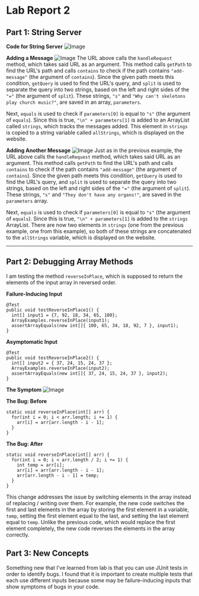 # Lab Report 2

## Part 1: String Server

**Code for String Server**
![Image](https://user-images.githubusercontent.com/86041345/215351849-6830247c-52d8-42f6-b860-58a41362cba2.png)

**Adding a Message**
![Image](https://user-images.githubusercontent.com/86041345/215352081-520a58d6-e6a1-40a0-8b81-1ee431e530c3.png)
The URL above calls the `handleRequest` method, which takes said URL as an argument. This method calls `getPath` to
find the URL's path and calls `contains` to check if the path contains `"add-message"` (the argument of `contains`).
Since the given path meets this condition, `getQuery` is used to find the URL's query, and `split` is used to separate
the query into two strings, based on the left and right sides of the `"="` (the argument of `split`). These strings,
`"s"` and `"Why can't skeletons play church music?"`, are saved in an array, `parameters`.

Next, `equals` is used to check if `parameters[0]` is equal to `"s"` (the argument of `equals`). Since this is true, 
`"\n" + parameters[1]` is added to an ArrayList called `strings`, which tracks the messages added. This element in
`strings` is copied to a string variable called `allStrings`, which is displayed on the website.

**Adding Another Message**
![Image](https://user-images.githubusercontent.com/86041345/215352161-ff36ff4a-b447-45f7-a58c-627039bad038.png)
Just as in the previous example, the URL above calls the `handleRequest` method, which takes said URL as an argument.
This method calls `getPath` to find the URL's path and calls `contains` to check if the path contains `"add-message"` 
(the argument of `contains`). Since the given path meets this condition, `getQuery` is used to find the URL's query, 
and `split` is used to separate the query into two strings, based on the left and right sides of the `"="` (the argument
of `split`). These strings, `"s"` and `"They don't have any organs!"`, are saved in the `parameters` array.

Next, `equals` is used to check if `parameters[0]` is equal to `"s"` (the argument of `equals`). Since this is true, 
`"\n" + parameters[1]` is added to the `strings` ArrayList. There are now two elements in `strings` (one from the 
previous example, one from this example), so both of these strings are concatenated to the `allStrings` variable, which
is displayed on the website.

---

## Part 2: Debugging Array Methods

I am testing the method `reverseInPlace`, which is supposed to return the elements of the input array in reversed order.

**Failure-Inducing Input**
```
@Test
public void testReverseInPlace1() {
  int[] input1 = {7, 92, 18, 34, 65, 100};
  ArrayExamples.reverseInPlace(input1);
  assertArrayEquals(new int[]{ 100, 65, 34, 18, 92, 7 }, input1);
}
```

**Asymptomatic Input**
```
@Test 
public void testReverseInPlace2() {
  int[] input2 = { 37, 24, 15, 24, 37 };
  ArrayExamples.reverseInPlace(input2);
  assertArrayEquals(new int[]{ 37, 24, 15, 24, 37 }, input2);
}
```

**The Symptom**
![Image](https://user-images.githubusercontent.com/86041345/215370130-cb354853-e28c-4abc-b618-7e67f48cc15a.png)

**The Bug: Before**
```
static void reverseInPlace(int[] arr) {
  for(int i = 0; i < arr.length; i += 1) {
    arr[i] = arr[arr.length - i - 1];
  }
}
```

**The Bug: After**
```
static void reverseInPlace(int[] arr) {
  for(int i = 0; i < arr.length / 2; i += 1) {
    int temp = arr[i];
    arr[i] = arr[arr.length - i - 1];
    arr[arr.length - i - 1] = temp;
  }
}
```
This change addresses the issue by switching elements in the array instead of replacing / writing over them.
For example, the new code switches the first and last elements in the array by storing the first element in a
variable, ```temp```, setting the first element equal to the last, and setting the last element equal to ```temp```.
Unlike the previous code, which would replace the first element completely, the new code reverses the elements
in the array correctly.

## Part 3: New Concepts
Something new that I've learned from lab is that you can use JUnit tests in order to identify bugs. I found that
it is important to create multiple tests that each use different inputs because some may be failure-inducing inputs 
that show symptoms of bugs in your code.
